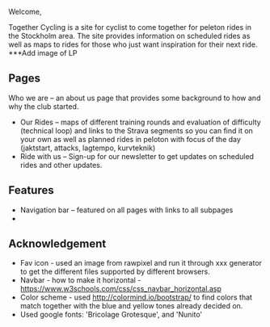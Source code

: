 Welcome,

Together Cycling is a site for cyclist to come together for peleton rides in the Stockholm area. The site provides information on scheduled rides as well as maps to rides for those who just want inspiration for their next ride. 
***Add image of LP

## Pages
Who we are – an about us page that provides some background to how and why the club started.
-	Our Rides – maps of different training rounds and evaluation of difficulty (technical loop) and links to the Strava segments so you can find it on your own as well as planned rides in peloton with focus of the day (jaktstart, attacks, lagtempo, kurvteknik)
-	Ride with us – Sign-up for our newsletter to get updates on scheduled rides and other updates.

## Features
-	Navigation bar – featured on all pages with links to all subpages
-	

## Acknowledgement
- Fav icon - used an image from rawpixel and run it through xxx generator to get the different files supported by different browsers.
- Navbar - how to make it horizontal - https://www.w3schools.com/css/css_navbar_horizontal.asp
- Color scheme - used http://colormind.io/bootstrap/ to find colors that match together with the blue and yellow tones already decided on.
- Used google fonts: 'Bricolage Grotesque', and 'Nunito'

